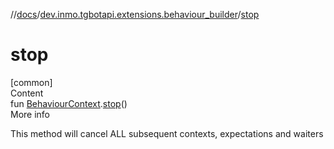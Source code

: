 //[docs](../../index.md)/[dev.inmo.tgbotapi.extensions.behaviour_builder](index.md)/[stop](stop.md)



# stop  
[common]  
Content  
fun [BehaviourContext](-behaviour-context/index.md).[stop](stop.md)()  
More info  


This method will cancel ALL subsequent contexts, expectations and waiters

  



